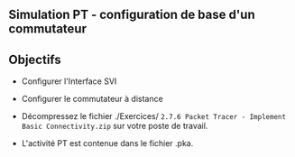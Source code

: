 ## Simulation PT  - configuration  de base d'un commutateur

## Objectifs

- Configurer l'Interface SVI 

- Configurer le commutateur à distance

- Décompressez le fichier ./Exercices/ ```2.7.6 Packet Tracer - Implement Basic Connectivity.zip``` sur votre poste de travail.

- L'activité  PT est contenue dans le fichier .pka. 
 